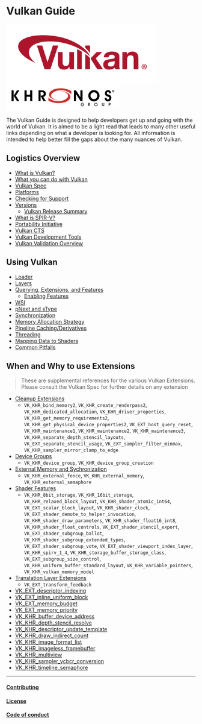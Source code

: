 # Vulkan Guide

![Vulkan logo](./images/vulkan_logo.png)
![Khronos logo](./images/khronos_logo.png)

The Vulkan Guide is designed to help developers get up and going with the world of Vulkan. It is aimed to be a light read that leads to many other useful links depending on what a developer is looking for. All information is intended to help better fill the gaps about the many nuances of Vulkan.

## Logistics Overview
- [What is Vulkan?](./chapters/what_is_vulkan.md)
- [What you can do with Vulkan](./chapters/what_vulkan_can_do.md)
- [Vulkan Spec](./chapters/vulkan_spec.md)
- [Platforms](./chapters/platforms.md)
- [Checking for Support](./chapters/checking_for_support.md)
- [Versions](./chapters/versions.md)
    - [Vulkan Release Summary](./chapters/vulkan_release_summary.md)
- [What is SPIR-V?](./chapters/what_is_spirv.md)
- [Portability Initiative](./chapters/portability_initiative.md)
- [Vulkan CTS](./chapters/vulkan_cts.md)
- [Vulkan Development Tools](./chapters/development_tools.md)
- [Vulkan Validation Overview](./chapters/validation_overview.md)

## Using Vulkan
- [Loader](./chapters/loader.md)
- [Layers](./chapters/layers.md)
- [Querying, Extensions, and Features](./chapters/querying_extensions_features.md)
    - [Enabling Features](./chapters/enabling_features.md)
- [WSI](./chapters/wsi.md)
- [pNext and sType](./chapters/pnext_and_stype.md)
- [Synchronization](./chapters/synchronization.md)
- [Memory Allocation Strategy](./chapters/memory_allocation.md)
- [Pipeline Caching/Derivatives](./chapters/pipeline_cache.md)
- [Threading](./chapters/threading.md)
- [Mapping Data to Shaders](./chapters/mapping_data_to_shaders.md)
- [Common Pitfalls](./chapters/common_pitfalls.md)

## When and Why to use Extensions
> These are supplemental references for the various Vulkan Extensions. Please consult the Vulkan Spec for further details on any extension
- [Cleanup Extensions](./chapters/extensions/cleanup.md)
    - `VK_KHR_bind_memory2`, `VK_KHR_create_renderpass2`, `VK_KHR_dedicated_allocation`, `VK_KHR_driver_properties`, `VK_KHR_get_memory_requirements2`, `VK_KHR_get_physical_device_properties2`, `VK_EXT_host_query_reset`, `VK_KHR_maintenance1`, `VK_KHR_maintenance2`, `VK_KHR_maintenance3`, `VK_KHR_separate_depth_stencil_layouts`, `VK_EXT_separate_stencil_usage`, `VK_EXT_sampler_filter_minmax`, `VK_KHR_sampler_mirror_clamp_to_edge`
- [Device Groups](./chapters/extensions/device_groups.md)
    - `VK_KHR_device_group`, `VK_KHR_device_group_creation`
- [External Memory and Sychronization](./chapters/extensions/external.md)
    - `VK_KHR_external_fence`, `VK_KHR_external_memory`, `VK_KHR_external_semaphore`
- [Shader Features](./chapters/extensions/shader_features.md)
    - `VK_KHR_8bit_storage`, `VK_KHR_16bit_storage`, `VK_KHR_relaxed_block_layout`, `VK_KHR_shader_atomic_int64`, `VK_EXT_scalar_block_layout`, `VK_KHR_shader_clock`, `VK_EXT_shader_demote_to_helper_invocation`, `VK_KHR_shader_draw_parameters`, `VK_KHR_shader_float16_int8`, `VK_KHR_shader_float_controls`, `VK_EXT_shader_stencil_export`, `VK_EXT_shader_subgroup_ballot`, `VK_KHR_shader_subgroup_extended_types`, `VK_EXT_shader_subgroup_vote`, `VK_EXT_shader_viewport_index_layer`, `VK_KHR_spirv_1_4`, `VK_KHR_storage_buffer_storage_class`, `VK_EXT_subgroup_size_control`, `VK_KHR_uniform_buffer_standard_layout`, `VK_KHR_variable_pointers`, `VK_KHR_vulkan_memory_model`
- [Translation Layer Extensions](./chapters/extensions/translation_layer_extensions.md)
    - `VK_EXT_transform_feedback`
- [VK_EXT_descriptor_indexing](./chapters/extensions/VK_EXT_descriptor_indexing.md)
- [VK_EXT_inline_uniform_block](./chapters/extensions/VK_EXT_inline_uniform_block.md)
- [VK_EXT_memory_budget](./chapters/extensions/VK_EXT_memory_budget.md)
- [VK_EXT_memory_priority](./chapters/extensions/VK_EXT_memory_priority.md)
- [VK_KHR_buffer_device_address](./chapters/extensions/VK_KHR_buffer_device_address.md)
- [VK_KHR_depth_stencil_resolve](./chapters/extensions/VK_KHR_depth_stencil_resolve.md)
- [VK_KHR_descriptor_update_template](./chapters/extensions/VK_KHR_descriptor_update_template.md)
- [VK_KHR_draw_indirect_count](./chapters/extensions/VK_KHR_draw_indirect_count.md)
- [VK_KHR_image_format_list](./chapters/extensions/VK_KHR_image_format_list.md)
- [VK_KHR_imageless_framebuffer](./chapters/extensions/VK_KHR_imageless_framebuffer.md)
- [VK_KHR_multiview](./chapters/extensions/VK_KHR_multiview.md)
- [VK_KHR_sampler_ycbcr_conversion](./chapters/extensions/VK_KHR_sampler_ycbcr_conversion.md)
- [VK_KHR_timeline_semaphore](https://www.khronos.org/blog/vulkan-timeline-semaphores)
----

#### [Contributing](./CONTRIBUTING.md)
#### [License](./LICENSE)
#### [Code of conduct](./CODE_OF_CONDUCT.md)